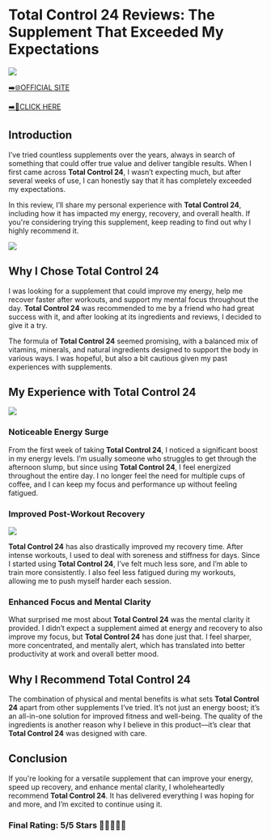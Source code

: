 # **Total Control 24 Reviews**: The Supplement That Exceeded My Expectations

[![](https://static.vecteezy.com/system/resources/thumbnails/019/896/014/small/buy-now-gradient-button-with-cart-symbol-buy-now-illustration-png.png)](https://edetoop.top/lander/sugarpreland-1/tc24.html) 

[➡️🌐OFFICIAL SITE](https://edetoop.top/lander/sugarpreland-1/tc24.html) 

[➡️🔗CLICK HERE](https://edetoop.top/lander/sugarpreland-1/tc24.html) 


## Introduction

I’ve tried countless supplements over the years, always in search of something that could offer true value and deliver tangible results. When I first came across **Total Control 24**, I wasn’t expecting much, but after several weeks of use, I can honestly say that it has completely exceeded my expectations.

In this review, I’ll share my personal experience with **Total Control 24**, including how it has impacted my energy, recovery, and overall health. If you're considering trying this supplement, keep reading to find out why I highly recommend it.

[![](https://wallpapers.com/images/hd/red-order-now-button-udg4jcj4arvn8b0n-2.png)](https://edetoop.top/lander/sugarpreland-1/tc24.html)  

## Why I Chose **Total Control 24**

I was looking for a supplement that could improve my energy, help me recover faster after workouts, and support my mental focus throughout the day. **Total Control 24** was recommended to me by a friend who had great success with it, and after looking at its ingredients and reviews, I decided to give it a try.

The formula of **Total Control 24** seemed promising, with a balanced mix of vitamins, minerals, and natural ingredients designed to support the body in various ways. I was hopeful, but also a bit cautious given my past experiences with supplements.

## My Experience with **Total Control 24**

[![](https://static.vecteezy.com/system/resources/thumbnails/019/896/014/small/buy-now-gradient-button-with-cart-symbol-buy-now-illustration-png.png)](https://edetoop.top/lander/sugarpreland-1/tc24.html)

### Noticeable Energy Surge

From the first week of taking **Total Control 24**, I noticed a significant boost in my energy levels. I’m usually someone who struggles to get through the afternoon slump, but since using **Total Control 24**, I feel energized throughout the entire day. I no longer feel the need for multiple cups of coffee, and I can keep my focus and performance up without feeling fatigued.

### Improved Post-Workout Recovery

[![](https://wallpapers.com/images/hd/red-order-now-button-udg4jcj4arvn8b0n-2.png)](https://edetoop.top/lander/sugarpreland-1/tc24.html)  

**Total Control 24** has also drastically improved my recovery time. After intense workouts, I used to deal with soreness and stiffness for days. Since I started using **Total Control 24**, I’ve felt much less sore, and I’m able to train more consistently. I also feel less fatigued during my workouts, allowing me to push myself harder each session.

### Enhanced Focus and Mental Clarity

What surprised me most about **Total Control 24** was the mental clarity it provided. I didn’t expect a supplement aimed at energy and recovery to also improve my focus, but **Total Control 24** has done just that. I feel sharper, more concentrated, and mentally alert, which has translated into better productivity at work and overall better mood.

## Why I Recommend **Total Control 24**

The combination of physical and mental benefits is what sets **Total Control 24** apart from other supplements I’ve tried. It’s not just an energy boost; it’s an all-in-one solution for improved fitness and well-being. The quality of the ingredients is another reason why I believe in this product—it’s clear that **Total Control 24** was designed with care.

## Conclusion

If you're looking for a versatile supplement that can improve your energy, speed up recovery, and enhance mental clarity, I wholeheartedly recommend **Total Control 24**. It has delivered everything I was hoping for and more, and I’m excited to continue using it.

### Final Rating: 5/5 Stars 🌟🌟🌟🌟🌟
